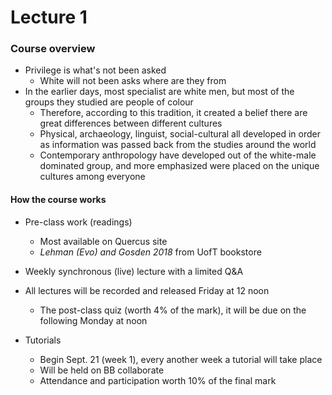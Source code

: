 #  Lecture 1

### Course overview
- Privilege is what's not been asked
    - White will not been asks where are they from
- In the earlier days, most specialist are white men, but most of the groups they studied are people of colour
    - Therefore, according to this tradition, it created a belief there are great differences between different cultures
    - Physical, archaeology, linguist, social-cultural all developed in order as information was passed back from the studies around the world
    - Contemporary anthropology have developed out of the white-male dominated group, and more emphasized were placed on the unique cultures among everyone


#### How the course works
- Pre-class work (readings)
    - Most available on Quercus site
    - *Lehman (Evo) and Gosden 2018* from UofT bookstore
- Weekly synchronous (live) lecture with a limited Q&A
- All lectures will be recorded and released Friday at 12 noon
    - The post-class quiz (worth 4% of the mark), it will be due on the following Monday at noon


- Tutorials
    - Begin Sept. 21 (week 1), every another week a tutorial will take place
    - Will be held on BB collaborate
    - Attendance and participation worth 10% of the final mark
